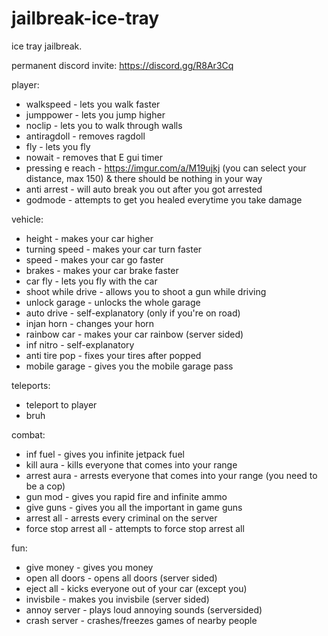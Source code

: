# jailbreak-ice-tray

ice tray jailbreak.

permanent discord invite: https://discord.gg/R8Ar3Cq

player:
  - walkspeed - lets you walk faster
  - jumppower - lets you jump higher
  - noclip - lets you to walk through walls
  - antiragdoll - removes ragdoll
  - fly - lets you fly
  - nowait - removes that E gui timer
  - pressing e reach - https://imgur.com/a/M19ujkj (you can select your distance, max 150) & there should be nothing in your way
  - anti arrest - will auto break you out after you got arrested
  - godmode - attempts to get you healed everytime you take damage
  
vehicle:
  - height - makes your car higher
  - turning speed - makes your car turn faster
  - speed - makes your car go faster
  - brakes - makes your car brake faster
  - car fly - lets you fly with the car
  - shoot while drive - allows you to shoot a gun while driving
  - unlock garage - unlocks the whole garage
  - auto drive - self-explanatory (only if you're on road)
  - injan horn - changes your horn
  - rainbow car - makes your car rainbow (server sided)
  - inf nitro - self-explanatory
  - anti tire pop - fixes your tires after popped
  - mobile garage - gives you the mobile garage pass
  
teleports:
  - teleport to player
  - bruh
  
combat:
  - inf fuel - gives you infinite jetpack fuel
  - kill aura - kills everyone that comes into your range
  - arrest aura - arrests everyone that comes into your range (you need to be a cop)
  - gun mod - gives you rapid fire and infinite ammo
  - give guns - gives you all the important in game guns
  - arrest all - arrests every criminal on the server
  - force stop arrest all - attempts to force stop arrest all
  
fun:
  - give money - gives you money
  - open all doors - opens all doors (server sided)
  - eject all - kicks everyone out of your car (except you)
  - invisbile - makes you invisbile (server sided)
  - annoy server - plays loud annoying sounds (serversided)
  - crash server - crashes/freezes games of nearby people
